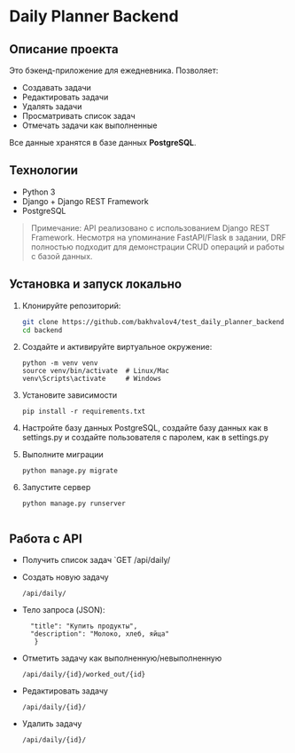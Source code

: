 # Daily Planner Backend

## **Описание проекта**
Это бэкенд-приложение для ежедневника. Позволяет:

- Создавать задачи
- Редактировать задачи
- Удалять задачи
- Просматривать список задач
- Отмечать задачи как выполненные

Все данные хранятся в базе данных **PostgreSQL**.

## **Технологии**
- Python 3  
- Django + Django REST Framework  
- PostgreSQL  

> Примечание: API реализовано с использованием Django REST Framework. Несмотря на упоминание FastAPI/Flask в задании, DRF полностью подходит для демонстрации CRUD операций и работы с базой данных.

## **Установка и запуск локально**
1. Клонируйте репозиторий:
   ```bash
   git clone https://github.com/bakhvalov4/test_daily_planner_backend
   cd backend

2. Создайте и активируйте виртуальное окружение:
   ```
   python -m venv venv
   source venv/bin/activate  # Linux/Mac
   venv\Scripts\activate     # Windows

3. Установите зависимости
   ```
   pip install -r requirements.txt
   ```
4. Настройте базу данных PostgreSQL, создайте базу данных как в settings.py и создайте пользователя с паролем, как в settings.py

5. Выполните миграции
   ```
   python manage.py migrate

6. Запустите сервер 
   ```
   python manage.py runserver


## **Работа с API**

- Получить список задач
   `GET
   /api/daily/

- Создать новую задачу
   ```POST
   /api/daily/
- Тело запроса (JSON):
   ```{
     "title": "Купить продукты",
     "description": "Молоко, хлеб, яйца"
      }

- Отметить задачу как выполненную/невыполненную
   ```POST
   /api/daily/{id}/worked_out/{id}

- Редактировать задачу
   ```PUT
   /api/daily/{id}/
    ```
- Удалить задачу
   ```DELETE
   /api/daily/{id}/